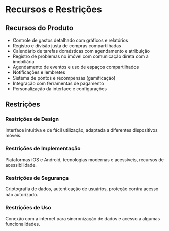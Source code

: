 # Recursos e Restrições

## Recursos do Produto

- Controle de gastos detalhado com gráficos e relatórios
- Registro e divisão justa de compras compartilhadas
- Calendário de tarefas domésticas com agendamento e atribuição
- Registro de problemas no imóvel com comunicação direta com a imobiliária
- Agendamento de eventos e uso de espaços compartilhados
- Notificações e lembretes
- Sistema de pontos e recompensas (gamificação)
- Integração com ferramentas de pagamento
- Personalização da interface e configurações

## Restrições

### Restrições de Design

Interface intuitiva e de fácil utilização, adaptada a diferentes dispositivos móveis.

### Restrições de Implementação

Plataformas iOS e Android, tecnologias modernas e acessíveis, recursos de acessibilidade.

### Restrições de Segurança

Criptografia de dados, autenticação de usuários, proteção contra acesso não autorizado.

### Restrições de Uso

Conexão com a internet para sincronização de dados e acesso a algumas funcionalidades.
